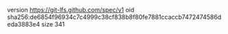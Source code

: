 version https://git-lfs.github.com/spec/v1
oid sha256:de6854f96934c7c4999c38cf838b8f80fe7881ccaccb7472474586deda3883e4
size 341
